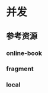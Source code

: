 # 并发

<!--ts-->


<!-- Created by https://github.com/ekalinin/github-markdown-toc -->
<!-- Added by: kuanhsiaokuo, at: Sat Jul  9 22:46:12 CST 2022 -->

<!--te-->

## 参考资源

### online-book

### fragment

### local